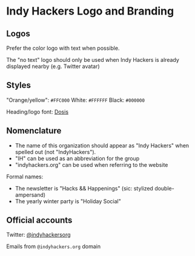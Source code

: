# Indy Hackers Logo and Branding

## Logos

Prefer the color logo with text when possible.

The "no text" logo should only be used when Indy Hackers is already displayed nearby (e.g. Twitter avatar)

## Styles

"Orange/yellow": `#FFC000`
White: `#FFFFFF`
Black: `#000000`

Heading/logo font: [Dosis](https://fonts.google.com/specimen/Dosis)

## Nomenclature

* The name of this organization should appear as "Indy Hackers" when spelled out (not "IndyHackers").
* "IH" can be used as an abbreviation for the group
* "indyhackers.org" can be used when referring to the website

Formal names:

* The newsletter is "Hacks && Happenings" (sic: stylized double-ampersand)
* The yearly winter party is "Holiday Social"

## Official accounts

Twitter: [@indyhackersorg](https://twitter.com/indyhackersorg)

Emails from `@indyhackers.org` domain


